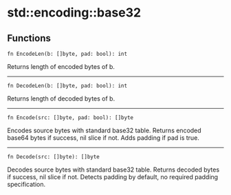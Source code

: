 # std::encoding::base32

## Functions

```jule
fn EncodeLen(b: []byte, pad: bool): int
```
Returns length of encoded bytes of b.

---

```jule
fn DecodeLen(b: []byte, pad: bool): int
```
Returns length of decoded bytes of b.

---

```jule
fn Encode(src: []byte, pad: bool): []byte
```
Encodes source bytes with standard base32 table. Returns encoded base64 bytes if success, nil slice if not. Adds padding if pad is true.

---

```jule
fn Decode(src: []byte): []byte
```
Decodes source bytes with standard base32 table. Returns decoded bytes if success, nil slice if not. Detects padding by default, no required padding specification.